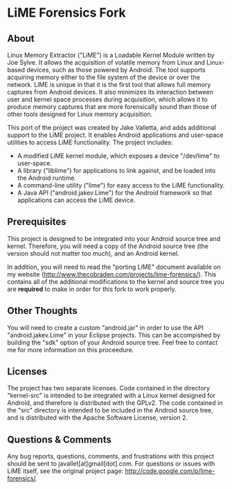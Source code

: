 LiME Forensics Fork
===================

About
-----
Linux Memory Extractor ("LiME") is a Loadable Kernel Module written by Joe Sylve.  It allows the acquisition of volatile memory from Linux and Linux-based devices, such as those powered by Android. The tool supports acquiring memory either to the file system of the device or over the network. LiME is unique in that it is the first tool that allows full memory captures from Android devices. It also minimizes its interaction between user and kernel space processes during acquisition, which allows it to produce memory captures that are more forensically sound than those of other tools designed for Linux memory acquisition. 

This port of the project was created by Jake Valletta, and adds additional support to the LiME project.  It enables Android applications and user-space utilities to access LiME functionality.  The project includes:

- A modified LiME kernel module, which exposes a device "/dev/lime" to user-space.
- A library ("liblime") for applications to link against, and be loaded into the Android runtime.
- A command-line utility ("lime") for easy access to the LiME functionality.
- A Java API ("android.jakev.Lime") for the Android framework so that applications can access the LiME device.

Prerequisites
-------------
This project is designed to be integrated into your Android source tree and kernel.  Therefore, you will need a copy of the Android source tree (the version should not matter too much), and an Android kernel.

In addition, you will need to read the "porting LiME" document available on my website (http://www.thecobraden.com/projects/lime-forensics/).  This contains all of the additional modifications to the kernel and source tree you are **required** to make in order for this fork to work properly.

Other Thoughts
-------------
You will need to create a custom "android.jar" in order to use the API "android.jakev.Lime" in your Eclipse projects.  This can be accompished by building the "sdk" option of your Android source tree.  Feel free to contact me for more information on this proceedure.

Licenses
--------
The project has two separate licenses.  Code contained in the directory "kernel-src" is intended to be integrated with a Linux kernel designed for Android, and therefore is distributed with the GPLv2.  The code contained in the "src" directory is intended to be included in the Android source tree, and is distributed with the Apache Software License, version 2.

Questions & Comments
--------------------
Any bug reports, questions, comments, and frustrations with this project should be sent to javallet[at]gmail[dot].com.  For questions or issues with LiME itself, see the original project page: http://code.google.com/p/lime-forensics/.

